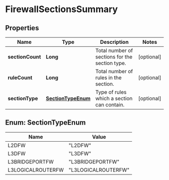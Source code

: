 # FirewallSectionsSummary

## Properties
Name | Type | Description | Notes
------------ | ------------- | ------------- | -------------
**sectionCount** | **Long** | Total number of sections for the section type. |  [optional]
**ruleCount** | **Long** | Total number of rules in the section. |  [optional]
**sectionType** | [**SectionTypeEnum**](#SectionTypeEnum) | Type of rules which a section can contain. |  [optional]

<a name="SectionTypeEnum"></a>
## Enum: SectionTypeEnum
Name | Value
---- | -----
L2DFW | &quot;L2DFW&quot;
L3DFW | &quot;L3DFW&quot;
L3BRIDGEPORTFW | &quot;L3BRIDGEPORTFW&quot;
L3LOGICALROUTERFW | &quot;L3LOGICALROUTERFW&quot;
